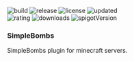<!-- Variables -->

[resourceId]: 100596

[buildImage]: https://github.com/M0diis/SimpleBombs/actions/workflows/gradle.yml/badge.svg
[releaseImage]: https://img.shields.io/github/v/release/M0diis/SimpleBombs.svg?label=github%20release
[updatedImage]: https://badges.pufler.dev/updated/M0diis/SimpleBombs
[licenseImage]: https://img.shields.io/github/license/M0diis/SimpleBombs.svg
[ratingImage]: https://img.shields.io/badge/dynamic/json.svg?color=brightgreen&label=rating&query=%24.rating.average&suffix=%20%2F%205&url=https%3A%2F%2Fapi.spiget.org%2Fv2%2Fresources%2F100596
[downloadsImage]: https://img.shields.io/badge/dynamic/json.svg?color=brightgreen&label=downloads%20%28spigotmc.org%29&query=%24.downloads&url=https%3A%2F%2Fapi.spiget.org%2Fv2%2Fresources%2F100596
[spigotVersionImage]: https://img.shields.io/badge/dynamic/json.svg?color=brightgreen&label=latest%20version%20%28spigotmc.org%29&query=%24.name&url=https%3A%2F%2Fapi.spiget.org%2Fv2%2Fresources%2F100596%2Fversions%2Flatest

<!-- End of variables block -->

![build][buildImage] ![release][releaseImage] ![license][licenseImage] ![updated][updatedImage]  
 ![rating][ratingImage] ![downloads][downloadsImage] ![spigotVersion][spigotVersionImage]

### SimpleBombs
SimpleBombs plugin for minecraft servers.

